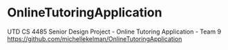# OnlineTutoringApplication
UTD CS 4485 Senior Design Project - Online Tutoring Application - Team 9
https://github.com/michellekelman/OnlineTutoringApplication
